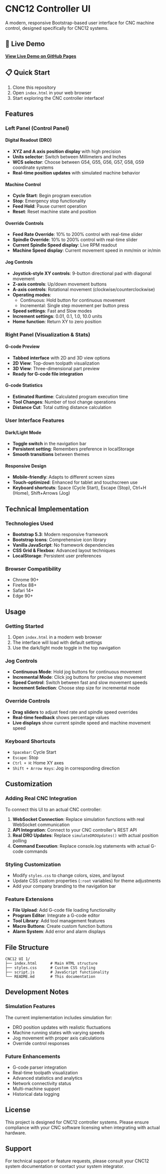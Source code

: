 # CNC12 Controller UI

A modern, responsive Bootstrap-based user interface for CNC machine control, designed specifically for CNC12 systems.

## 🚀 Live Demo

**[View Live Demo on GitHub Pages](https://avidcnces.github.io/cnc12ui/)**

## 📋 Quick Start

1. Clone this repository
2. Open `index.html` in your web browser
3. Start exploring the CNC controller interface!

## Features

### Left Panel (Control Panel)

#### Digital Readout (DRO)
- **XYZ and A axis position display** with high precision
- **Units selector**: Switch between Millimeters and Inches
- **WCS selector**: Choose between G54, G55, G56, G57, G58, G59 coordinate systems
- **Real-time position updates** with simulated machine behavior

#### Machine Control
- **Cycle Start**: Begin program execution
- **Stop**: Emergency stop functionality
- **Feed Hold**: Pause current operation
- **Reset**: Reset machine state and position

#### Override Controls
- **Feed Rate Override**: 10% to 200% control with real-time slider
- **Spindle Override**: 10% to 200% control with real-time slider
- **Current Spindle Speed display**: Live RPM readout
- **Machine Speed display**: Current movement speed in mm/min or in/min

#### Jog Controls
- **Joystick-style XY controls**: 9-button directional pad with diagonal movement
- **Z-axis controls**: Up/down movement buttons
- **A-axis controls**: Rotational movement (clockwise/counterclockwise)
- **Operating modes**:
  - Continuous: Hold button for continuous movement
  - Incremental: Single step movement per button press
- **Speed settings**: Fast and Slow modes
- **Increment settings**: 0.01, 0.1, 1.0, 10.0 units
- **Home function**: Return XY to zero position

### Right Panel (Visualization & Stats)

#### G-code Preview
- **Tabbed interface** with 2D and 3D view options
- **2D View**: Top-down toolpath visualization
- **3D View**: Three-dimensional part preview
- **Ready for G-code file integration**

#### G-code Statistics
- **Estimated Runtime**: Calculated program execution time
- **Tool Changes**: Number of tool change operations
- **Distance Cut**: Total cutting distance calculation

### User Interface Features

#### Dark/Light Mode
- **Toggle switch** in the navigation bar
- **Persistent setting**: Remembers preference in localStorage
- **Smooth transitions** between themes

#### Responsive Design
- **Mobile-friendly**: Adapts to different screen sizes
- **Touch-optimized**: Enhanced for tablet and touchscreen use
- **Keyboard shortcuts**: Space (Cycle Start), Escape (Stop), Ctrl+H (Home), Shift+Arrows (Jog)

## Technical Implementation

### Technologies Used
- **Bootstrap 5.3**: Modern responsive framework
- **Bootstrap Icons**: Comprehensive icon library
- **Vanilla JavaScript**: No framework dependencies
- **CSS Grid & Flexbox**: Advanced layout techniques
- **LocalStorage**: Persistent user preferences

### Browser Compatibility
- Chrome 90+
- Firefox 88+
- Safari 14+
- Edge 90+

## Usage

### Getting Started
1. Open `index.html` in a modern web browser
2. The interface will load with default settings
3. Use the dark/light mode toggle in the top navigation

### Jog Controls
- **Continuous Mode**: Hold jog buttons for continuous movement
- **Incremental Mode**: Click jog buttons for precise step movement
- **Speed Control**: Switch between fast and slow movement speeds
- **Increment Selection**: Choose step size for incremental mode

### Override Controls
- **Drag sliders** to adjust feed rate and spindle speed overrides
- **Real-time feedback** shows percentage values
- **Live displays** show current spindle speed and machine movement speed

### Keyboard Shortcuts
- `Spacebar`: Cycle Start
- `Escape`: Stop
- `Ctrl + H`: Home XY axes
- `Shift + Arrow Keys`: Jog in corresponding direction

## Customization

### Adding Real CNC Integration
To connect this UI to an actual CNC controller:

1. **WebSocket Connection**: Replace simulation functions with real WebSocket communication
2. **API Integration**: Connect to your CNC controller's REST API
3. **Real DRO Updates**: Replace `simulateDROUpdates()` with actual position polling
4. **Command Execution**: Replace console.log statements with actual G-code commands

### Styling Customization
- Modify `styles.css` to change colors, sizes, and layout
- Update CSS custom properties (`:root` variables) for theme adjustments
- Add your company branding to the navigation bar

### Feature Extensions
- **File Upload**: Add G-code file loading functionality
- **Program Editor**: Integrate a G-code editor
- **Tool Library**: Add tool management features
- **Macro Buttons**: Create custom function buttons
- **Alarm System**: Add error and alarm displays

## File Structure
```
CNC12 UI 1/
├── index.html      # Main HTML structure
├── styles.css      # Custom CSS styling
├── script.js       # JavaScript functionality
└── README.md       # This documentation
```

## Development Notes

### Simulation Features
The current implementation includes simulation for:
- DRO position updates with realistic fluctuations
- Machine running states with varying speeds
- Jog movement with proper axis calculations
- Override control responses

### Future Enhancements
- G-code parser integration
- Real-time toolpath visualization
- Advanced statistics and analytics
- Network connectivity status
- Multi-machine support
- Historical data logging

## License
This project is designed for CNC12 controller systems. Please ensure compliance with your CNC software licensing when integrating with actual hardware.

## Support
For technical support or feature requests, please consult your CNC12 system documentation or contact your system integrator.
